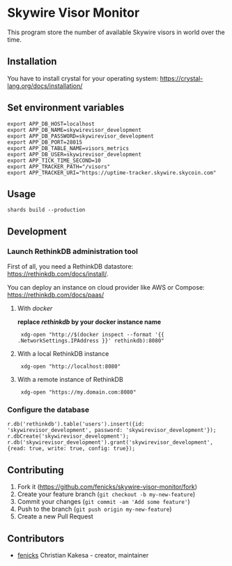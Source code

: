 # Skywire Visor Monitor

This program store the number of available Skywire visors in world over the time.

## Installation

You have to install crystal for your operating system: https://crystal-lang.org/docs/installation/

## Set environment variables

    export APP_DB_HOST=localhost
    export APP_DB_NAME=skywirevisor_development
    export APP_DB_PASSWORD=skywirevisor_development
    export APP_DB_PORT=28015
    export APP_DB_TABLE_NAME=visors_metrics
    export APP_DB_USER=skywirevisor_development
    export APP_TICK_TIME_SECOND=10
    export APP_TRACKER_PATH="/visors"
    export APP_TRACKER_URI="https://uptime-tracker.skywire.skycoin.com"

## Usage

    shards build --production

## Development

### Launch RethinkDB administration tool

First of all, you need a RethinkDB datastore: https://rethinkdb.com/docs/install/.

You can deploy an instance on cloud provider like AWS or Compose: https://rethinkdb.com/docs/paas/

1. With *docker*

    __replace *rethinkdb* by your docker instance name__

        xdg-open "http://$(docker inspect --format '{{ .NetworkSettings.IPAddress }}' rethinkdb):8080"

2. With a local RethinkDB instance

        xdg-open "http://localhost:8080"

3. With a remote instance of RethinkDB

        xdg-open "https://my.domain.com:8080"

### Configure the database

    r.db('rethinkdb').table('users').insert({id: 'skywirevisor_development', password: 'skywirevisor_development'});
    r.dbCreate('skywirevisor_development');
    r.db('skywirevisor_development').grant('skywirevisor_development', {read: true, write: true, config: true});

## Contributing

1. Fork it (<https://github.com/fenicks/skywire-visor-monitor/fork>)
2. Create your feature branch (`git checkout -b my-new-feature`)
3. Commit your changes (`git commit -am 'Add some feature'`)
4. Push to the branch (`git push origin my-new-feature`)
5. Create a new Pull Request

## Contributors

- [fenicks](https://github.com/fenicks) Christian Kakesa - creator, maintainer